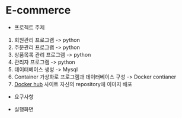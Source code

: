 # E-commerce

- 프로젝트 주제
1. 회원관리 프로그램 -> python
2. 주문관리 프로그램 -> python
3. 상품목록 관리 프로그램 -> python
4. 관리자 프로그램 -> python
5. 데이터베이스 생성 -> Mysql
6. Container 가상화로 프로그램과 데이터베이스 구성 -> Docker contianer
7. [Docker hub](https://hub.docker.com) 사이트 자신의 repository에 이미지 배포

- 요구사항

- 실행화면